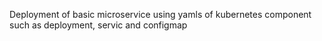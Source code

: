 Deployment of basic microservice using yamls of kubernetes component such as deployment, servic and configmap
